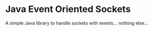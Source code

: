 # Java Event Oriented Sockets

A simple Java library to handle sockets with events... nothing else...

